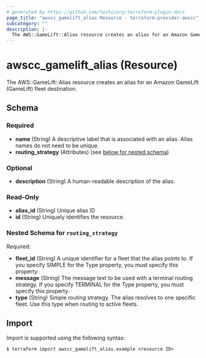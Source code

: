 ```yaml
---
# generated by https://github.com/hashicorp/terraform-plugin-docs
page_title: "awscc_gamelift_alias Resource - terraform-provider-awscc"
subcategory: ""
description: |-
  The AWS::GameLift::Alias resource creates an alias for an Amazon GameLift (GameLift) fleet destination.
---
```


# awscc_gamelift_alias (Resource)

The AWS::GameLift::Alias resource creates an alias for an Amazon GameLift (GameLift) fleet destination.



<!-- schema generated by tfplugindocs -->
## Schema

### Required

- **name** (String) A descriptive label that is associated with an alias. Alias names do not need to be unique.
- **routing_strategy** (Attributes) (see [below for nested schema](#nestedatt--routing_strategy))

### Optional

- **description** (String) A human-readable description of the alias.

### Read-Only

- **alias_id** (String) Unique alias ID
- **id** (String) Uniquely identifies the resource.

<a id="nestedatt--routing_strategy"></a>
### Nested Schema for `routing_strategy`

Required:

- **fleet_id** (String) A unique identifier for a fleet that the alias points to. If you specify SIMPLE for the Type property, you must specify this property.
- **message** (String) The message text to be used with a terminal routing strategy. If you specify TERMINAL for the Type property, you must specify this property.
- **type** (String) Simple routing strategy. The alias resolves to one specific fleet. Use this type when routing to active fleets.

## Import

Import is supported using the following syntax:

```shell
$ terraform import awscc_gamelift_alias.example <resource ID>
```
